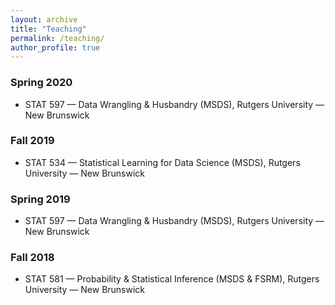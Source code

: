 ```yaml
---
layout: archive
title: "Teaching"
permalink: /teaching/
author_profile: true
---
```


### Spring 2020

* STAT 597 — Data Wrangling & Husbandry (MSDS), Rutgers University — New Brunswick

### Fall 2019

* STAT 534 — Statistical Learning for Data Science (MSDS), Rutgers University — New Brunswick

### Spring 2019

* STAT 597 — Data Wrangling & Husbandry (MSDS), Rutgers University — New Brunswick

### Fall 2018

* STAT 581 — Probability & Statistical Inference (MSDS & FSRM), Rutgers University — New Brunswick

